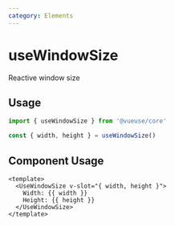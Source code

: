 ```yaml
---
category: Elements
---
```


# useWindowSize

Reactive window size

## Usage

```ts
import { useWindowSize } from '@vueuse/core'

const { width, height } = useWindowSize()
```

## Component Usage

```vue
<template>
  <UseWindowSize v-slot="{ width, height }">
    Width: {{ width }}
    Height: {{ height }}
  </UseWindowSize>
</template>
```
